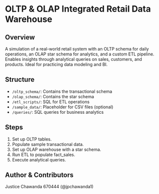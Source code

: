 # OLTP & OLAP Integrated Retail Data Warehouse

## Overview
A simulation of a real-world retail system with an OLTP schema for daily operations, an OLAP star schema for analytics, and a custom ETL pipeline. Enables insights through analytical queries on sales, customers, and products. Ideal for practicing data modeling and BI.

## Structure
- `/oltp_schema/`: Contains the transactional schema
- `/olap_schema/`: Contains the star schema
- `/etl_scripts/`: SQL for ETL operations
- `/sample_data/`: Placeholder for CSV files (optional)
- `/queries/`: SQL queries for business analytics

## Steps
1. Set up OLTP tables.
2. Populate sample transactional data.
3. Set up OLAP warehouse with a star schema.
4. Run ETL to populate fact_sales.
5. Execute analytical queries.

## Author & Contributors
Justice Chawanda 670444 (@jpchawanda1)
